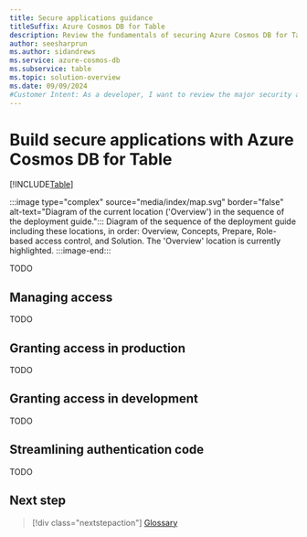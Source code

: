 ```yaml
---
title: Secure applications guidance
titleSuffix: Azure Cosmos DB for Table
description: Review the fundamentals of securing Azure Cosmos DB for Table using role-based access control and Microsoft Entra.
author: seesharprun
ms.author: sidandrews
ms.service: azure-cosmos-db
ms.subservice: table
ms.topic: solution-overview
ms.date: 09/09/2024
#Customer Intent: As a developer, I want to review the major security areas related to Azure Cosmos DB for Table, so that I can build secure applications using the API for Table.
---
```


# Build secure applications with Azure Cosmos DB for Table

[!INCLUDE[Table](../../includes/appliesto-table.md)]

:::image type="complex" source="media/index/map.svg" border="false" alt-text="Diagram of the current location ('Overview') in the sequence of the deployment guide.":::
Diagram of the sequence of the deployment guide including these locations, in order: Overview, Concepts, Prepare, Role-based access control, and Solution. The 'Overview' location is currently highlighted.
:::image-end:::

TODO

## Managing access

TODO

## Granting access in production

TODO

## Granting access in development

TODO

## Streamlining authentication code

TODO

## Next step

> [!div class="nextstepaction"]
> [Glossary](glossary.md)
